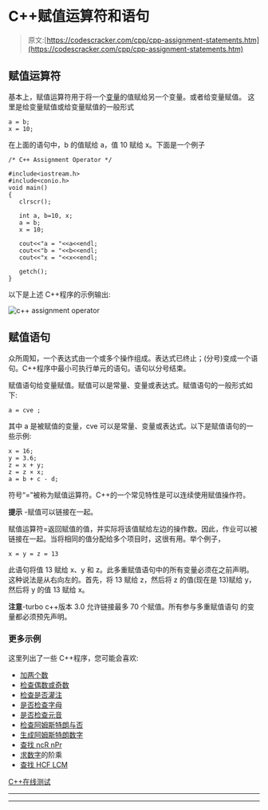 # C++赋值运算符和语句

> 原文:[https://codescracker.com/cpp/cpp-assignment-statements.htm](https://codescracker.com/cpp/cpp-assignment-statements.htm)

## 赋值运算符

基本上，赋值运算符用于将一个[变量](/cpp/cpp-variables.htm)的值赋给另一个变量。或者给变量赋值。 这里是给变量赋值或给变量赋值的一般形式

```
a = b;
x = 10;
```

在上面的语句中，b 的值赋给 a，值 10 赋给 x。下面是一个例子

```
/* C++ Assignment Operator */

#include<iostream.h>
#include<conio.h>
void main()
{
   clrscr();

   int a, b=10, x;
   a = b;
   x = 10;

   cout<<"a = "<<a<<endl;
   cout<<"b = "<<b<<endl;
   cout<<"x = "<<x<<endl;

   getch();
}
```

以下是上述 C++程序的示例输出:

![c++ assignment operator](../Images/f687db00338f19bbe6e8f136ccd54aae.png)

## 赋值语句

众所周知，一个表达式由一个或多个操作组成。表达式已终止；(分号)变成一个语句。C++程序中最小可执行单元的语句。语句以分号结束。

赋值语句给变量赋值。赋值可以是常量、变量或表达式。赋值语句的一般形式如下:

```
a = cve ;
```

其中 a 是被赋值的变量，cve 可以是常量、变量或表达式。以下是赋值语句的一些示例:

```
x = 16;
y = 3.6;
z = x + y;
z = z × x;
a = b + c - d;
```

符号“=”被称为赋值运算符。C++的一个常见特性是可以连续使用赋值操作符。

**提示** -赋值可以链接在一起。

赋值运算符=返回赋值的值，并实际将该值赋给左边的操作数。因此，作业可以被链接在一起。当将相同的值分配给多个项目时，这很有用。举个例子，

```
x = y = z = 13
```

此语句将值 13 赋给 x、y 和 z。此多重赋值语句中的所有变量必须在之前声明。这种说法是从右向左的。首先，将 13 赋给 z，然后将 z 的值(现在是 13)赋给 y，然后将 y 的值 13 赋给 x。

**注意**-turbo c++版本 3.0 允许链接最多 70 个赋值。所有参与多重赋值语句 的变量都必须预先声明。

### 更多示例

这里列出了一些 C++程序，您可能会喜欢:

*   [加两个数](/cpp/program/cpp-program-add-two-numbers.htm)
*   [检查偶数或奇数](/cpp/program/cpp-program-check-even-odd.htm)
*   [检查是否灌注](/cpp/program/cpp-program-check-prime.htm)
*   [是否检查字母](/cpp/program/cpp-program-check-alphabet.htm)
*   [是否检查元音](/cpp/program/cpp-program-check-vowel.htm)
*   [检查阿姆斯特朗与否](/cpp/program/cpp-program-find-armstrong-number.htm)
*   [生成阿姆斯特朗数字](/cpp/program/cpp-program-generate-armstrong-number.htm)
*   [查找 ncR nPr](/cpp/program/cpp-program-find-ncr-npr.htm)
*   [求数字](/cpp/program/cpp-program-find-factorial.htm)的阶乘
*   [查找 HCF LCM](/cpp/program/cpp-program-find-hcf-lcm.htm)

[C++在线测试](/exam/showtest.php?subid=3)

* * *

* * *